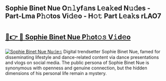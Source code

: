 ## Sophie Binet Nue O𝚗𝚕yf𝚊ns L𝚎a𝚔ed N𝚞𝚍es - Part-Lma P𝚑𝚘tos Vi𝚍𝚎o - H𝚘𝚝 Part L𝚎a𝚔s rLAO7

# <h2><a href="http://kf6zft.oniu.top/?m=Sophie+Binet+Nue">🔗👉 🔴 Sophie Binet Nue P𝚑ot𝚘𝚜 V𝚒d𝚎o</a></h2>

[![Sophie Binet Nue Nu𝚍e𝚜](https://i.imgur.com/0qMVB7G.gif)](http://kf6zft.oniu.top/?m=Sophie+Binet+Nue)
Digital trendsetter Sophie Binet Nue, famed for disseminating lifestyle and dance-related content via dance presentations and vlogs on social media. The public persona of Sophie Binet Nue is synonymous with openness and genuine connection, but the hidden dimensions of his personal life remain a mystery.  
